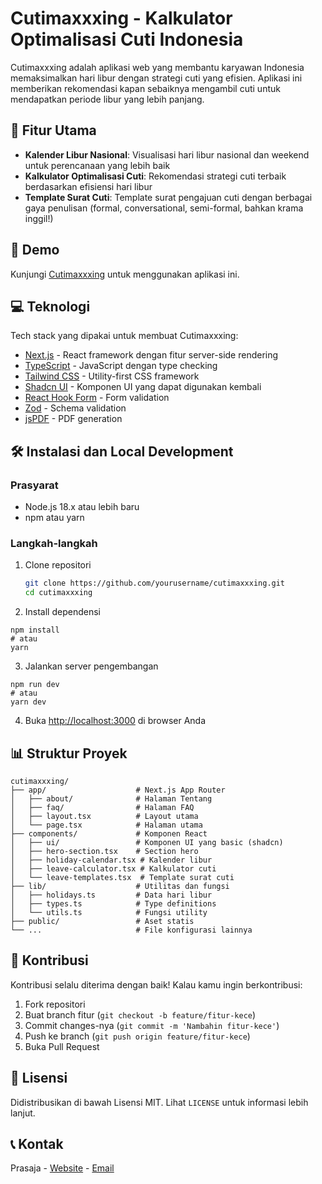 # Cutimaxxxing - Kalkulator Optimalisasi Cuti Indonesia

Cutimaxxxing adalah aplikasi web yang membantu karyawan Indonesia memaksimalkan hari libur dengan strategi cuti yang efisien. Aplikasi ini memberikan rekomendasi kapan sebaiknya mengambil cuti untuk mendapatkan periode libur yang lebih panjang.

## 🌟 Fitur Utama

- **Kalender Libur Nasional**: Visualisasi hari libur nasional dan weekend untuk perencanaan yang lebih baik
- **Kalkulator Optimalisasi Cuti**: Rekomendasi strategi cuti terbaik berdasarkan efisiensi hari libur
- **Template Surat Cuti**: Template surat pengajuan cuti dengan berbagai gaya penulisan (formal, conversational, semi-formal, bahkan krama inggil!)

## 🚀 Demo

Kunjungi [Cutimaxxxing](https://cutimaxxxing.vercel.app) untuk menggunakan aplikasi ini.

## 💻 Teknologi

Tech stack yang dipakai untuk membuat Cutimaxxxing:

- [Next.js](https://nextjs.org/) - React framework dengan fitur server-side rendering
- [TypeScript](https://www.typescriptlang.org/) - JavaScript dengan type checking
- [Tailwind CSS](https://tailwindcss.com/) - Utility-first CSS framework
- [Shadcn UI](https://ui.shadcn.com/) - Komponen UI yang dapat digunakan kembali
- [React Hook Form](https://react-hook-form.com/) - Form validation
- [Zod](https://zod.dev/) - Schema validation
- [jsPDF](https://github.com/parallax/jsPDF) - PDF generation

## 🛠️ Instalasi dan Local Development

### Prasyarat

- Node.js 18.x atau lebih baru
- npm atau yarn

### Langkah-langkah

1. Clone repositori
   ```bash
   git clone https://github.com/yourusername/cutimaxxxing.git
   cd cutimaxxxing

2. Install dependensi
  ```shellscript
  npm install
  # atau
  yarn
  ```

3. Jalankan server pengembangan
  ```shellscript
  npm run dev
  # atau
  yarn dev
  ```

4. Buka [http://localhost:3000](http://localhost:3000) di browser Anda


## 📊 Struktur Proyek

```
cutimaxxxing/
├── app/                    # Next.js App Router
│   ├── about/              # Halaman Tentang
│   ├── faq/                # Halaman FAQ
│   ├── layout.tsx          # Layout utama
│   └── page.tsx            # Halaman utama
├── components/             # Komponen React
│   ├── ui/                 # Komponen UI yang basic (shadcn)
│   ├── hero-section.tsx    # Section hero
│   ├── holiday-calendar.tsx # Kalender libur
│   ├── leave-calculator.tsx # Kalkulator cuti
│   └── leave-templates.tsx  # Template surat cuti
├── lib/                    # Utilitas dan fungsi
│   ├── holidays.ts         # Data hari libur
│   ├── types.ts            # Type definitions
│   └── utils.ts            # Fungsi utility
├── public/                 # Aset statis
└── ...                     # File konfigurasi lainnya
```

## 🤝 Kontribusi

Kontribusi selalu diterima dengan baik! Kalau kamu ingin berkontribusi:

1. Fork repositori
2. Buat branch fitur (`git checkout -b feature/fitur-kece`)
3. Commit changes-nya (`git commit -m 'Nambahin fitur-kece'`)
4. Push ke branch (`git push origin feature/fitur-kece`)
5. Buka Pull Request


## 📝 Lisensi

Didistribusikan di bawah Lisensi MIT. Lihat `LICENSE` untuk informasi lebih lanjut.

## 📞 Kontak

Prasaja - [Website](https://prasaja.com) - [Email](mailto:prasaja@hey.com)
